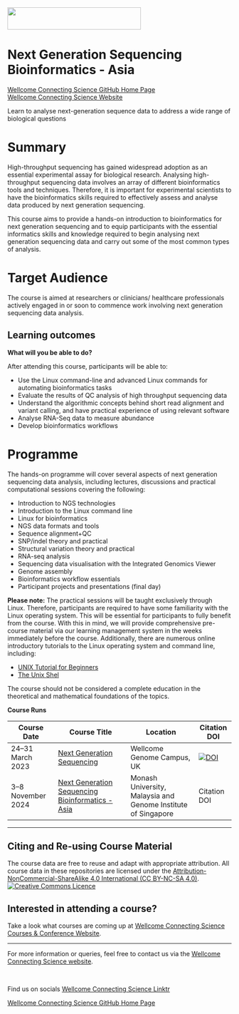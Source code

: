 <img src="https://coursesandconferences.wellcomeconnectingscience.org/wp-content/themes/wcc_courses_and_conferences/dist/assets/svg/logo.svg" width="300" height="50"> 

# Next Generation Sequencing Bioinformatics - Asia

[Wellcome Connecting Science GitHub Home Page](https://github.com/WCSCourses) <br /> 
[Wellcome Connecting Science Website](https://coursesandconferences.wellcomeconnectingscience.org/)

Learn to analyse next-generation sequence data to address a wide range of biological questions

# Summary

High-throughput sequencing has gained widespread adoption as an essential experimental assay for biological research. Analysing high-throughput sequencing data involves an array of different bioinformatics tools and techniques. Therefore, it is important for experimental scientists to have the bioinformatics skills required to effectively assess and analyse data produced by next generation sequencing.

This course aims to provide a hands-on introduction to bioinformatics for next generation sequencing and to equip participants with the essential informatics skills and knowledge required to begin analysing next generation sequencing data and carry out some of the most common types of analysis.

# Target Audience

The course is aimed at researchers or clinicians/ healthcare professionals actively engaged in or soon to commence work involving next generation sequencing data analysis.

## Learning outcomes

**What will you be able to do?**

After attending this course, participants will be able to:

- Use the Linux command-line and advanced Linux commands for automating bioinformatics tasks
- Evaluate the results of QC analysis of high throughput sequencing data
- Understand the algorithmic concepts behind short read alignment and variant calling, and have practical experience of using relevant software
- Analyse RNA-Seq data to measure abundance
- Develop bioinformatics workflows

# Programme

The hands-on programme will cover several aspects of next generation sequencing data analysis, including lectures, discussions and practical computational sessions covering the following:

- Introduction to NGS technologies 
- Introduction to the Linux command line
- Linux for bioinformatics
- NGS data formats and tools
- Sequence alignment+QC
- SNP/indel theory and practical
- Structural variation theory and practical
- RNA-seq analysis
- Sequencing data visualisation with the Integrated Genomics Viewer
- Genome assembly
- Bioinformatics workflow essentials
- Participant projects and presentations (final day)

**Please note:** The practical sessions will be taught exclusively through Linux. Therefore, participants are required to have some familiarity with the Linux operating system. This will be essential for participants to fully benefit from the course. With this in mind, we will provide comprehensive pre-course material via our learning management system in the weeks immediately before the course. Additionally, there are numerous online introductory tutorials to the Linux operating system and command line, including:
- [UNIX Tutorial for Beginners](http://www.ee.surrey.ac.uk/Teaching/Unix)
- [The Unix Shel](http://swcarpentry.github.io/shell-novice/)

The course should not be considered a complete education in the theoretical and mathematical foundations of the topics.

**Course Runs**      

| Course Date | Course Title | Location |Citation DOI |
|-------------|--------------|----------|-------------|
| 24–31 March 2023  | [Next Generation Sequencing](https://coursesandconferences.wellcomeconnectingscience.org/event/next-generation-sequencing-20230324/) | Wellcome Genome Campus, UK | [![DOI](https://zenodo.org/badge/842479803.svg)](https://zenodo.org/doi/10.5281/zenodo.13322279) |
| 3–8 November 2024  | [Next Generation Sequencing Bioinformatics - Asia](https://coursesandconferences.wellcomeconnectingscience.org/event/next-generation-sequencing-bioinformatics-asia-20241103/) | Monash University, Malaysia and Genome Institute of Singapore | Citation DOI |

******

## Citing and Re-using Course Material

The course data are free to reuse and adapt with appropriate attribution. All course data in these repositories are licensed under the <a rel="license" href="https://creativecommons.org/licenses/by-nc-sa/4.0/">Attribution-NonCommercial-ShareAlike 4.0 International (CC BY-NC-SA 4.0)</a>. <a rel="license" href="http://creativecommons.org/licenses/by/4.0/"><img alt="Creative Commons Licence" style="border-width:0" src="https://i.creativecommons.org/l/by-nc-sa/4.0/88x31.png" /></a><br /> 

## Interested in attending a course?

Take a look what courses are coming up at [Wellcome Connecting Science Courses & Conference Website](https://coursesandconferences.wellcomeconnectingscience.org/our-events/).

---

For more information or queries, feel free to contact us via the [Wellcome Connecting Science website](https://coursesandconferences.wellcomeconnectingscience.org).

<br /> 

Find us on socials [Wellcome Connecting Science Linktr](https://linktr.ee/eventswcs)

[Wellcome Connecting Science GitHub Home Page](https://github.com/WCSCourses) 
